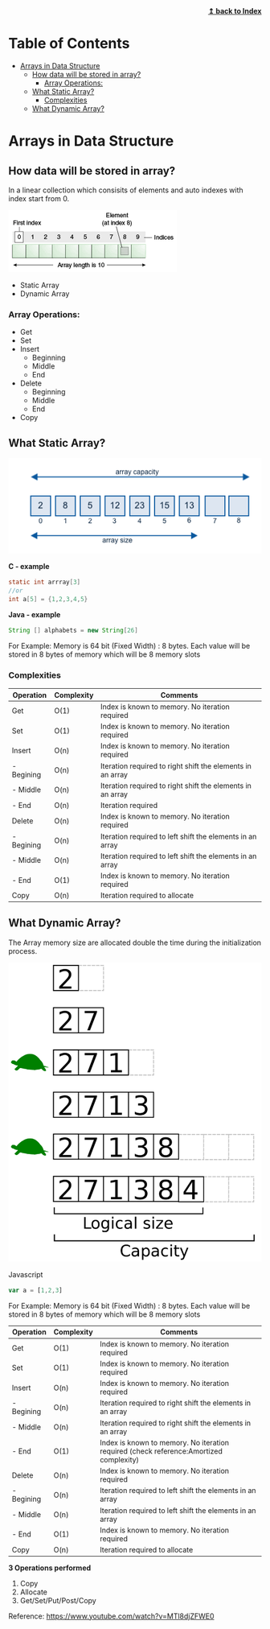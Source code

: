 <div align="right">
    <b><a href="README.md">↥ back to Index</a></b>
</div>

Table of Contents
=================

   * [Arrays in Data Structure](#arrays-in-data-structure)
      * [How data will be stored in array?](#how-data-will-be-stored-in-array)
         * [Array Operations:](#array-operations)
      * [What Static Array?](#what-static-array)
         * [Complexities](#complexities)
      * [What Dynamic Array?](#what-dynamic-array)
      
# Arrays in Data Structure

## How data will be stored in array?

In a linear collection which consisits of elements and auto indexes with index start from 0.

![Arrays](images/Arrays/Arrays.gif "Arrays")

- Static Array 
- Dynamic Array

### Array Operations:

- Get
- Set
- Insert
    - Beginning
    - Middle
    - End
- Delete
    - Beginning
    - Middle
    - End
- Copy

## What Static Array?

![Static Arrays](images/Arrays/ArrayCapacity.png "Static Arrays")

**C - example**

```c
static int arrray[3] 
//or
int a[5] = {1,2,3,4,5}
```

**Java - example**

```java
String [] alphabets = new String[26]
```

For Example: Memory is 64 bit (Fixed Width) : 8 bytes. Each value will be stored in 8 bytes of memory which will be 8 memory slots

### Complexities

| Operation | Complexity | Comments|
| ------------- | ------------- |------------- |
| Get       | O(1) | Index is known to memory. No iteration required|
| Set       | O(1) | Index is known to memory. No iteration required|
| Insert       | O(n) | Index is known to memory. No iteration required|
| - Begining       | O(n) | Iteration required to right shift the elements in an array|
| - Middle       | O(n) | Iteration required to right shift the elements in an array|
| - End       | O(n) | Iteration required |
| Delete       | O(n) | Index is known to memory. No iteration required|
| - Begining       | O(n) | Iteration required to left shift the elements in an array|
| - Middle       | O(n) | Iteration required to left shift the elements in an array|
| - End       | O(1) | Index is known to memory. No iteration required|
| Copy       | O(n) | Iteration required to allocate|

## What Dynamic Array?

The Array memory size are allocated double the time during the initialization process.

![Dynamic Arrays](images/Arrays/DynamicArray.png "Dynamic Arrays")

Javascript

```js
var a = [1,2,3]
```
 
For Example: Memory is 64 bit (Fixed Width) : 8 bytes. Each value will be stored in 8 bytes of memory which will be 8 memory slots


| Operation | Complexity | Comments|
| ------------- | ------------- |------------- |
| Get       | O(1) | Index is known to memory. No iteration required|
| Set       | O(1) | Index is known to memory. No iteration required|
| Insert       | O(n) | Index is known to memory. No iteration required|
| - Begining       | O(n) | Iteration required to right shift the elements in an array|
| - Middle       | O(n) | Iteration required to right shift the elements in an array|
| - End       | O(1) | Index is known to memory. No iteration required (check reference:Amortized complexity) |
| Delete       | O(n) | Index is known to memory. No iteration required|
| - Begining       | O(n) | Iteration required to left shift the elements in an array|
| - Middle       | O(n) | Iteration required to left shift the elements in an array|
| - End       | O(1) | Index is known to memory. No iteration required|
| Copy       | O(n) | Iteration required to allocate|

**3 Operations performed**

1. Copy
2. Allocate
3. Get/Set/Put/Post/Copy

Reference: https://www.youtube.com/watch?v=MTl8djZFWE0